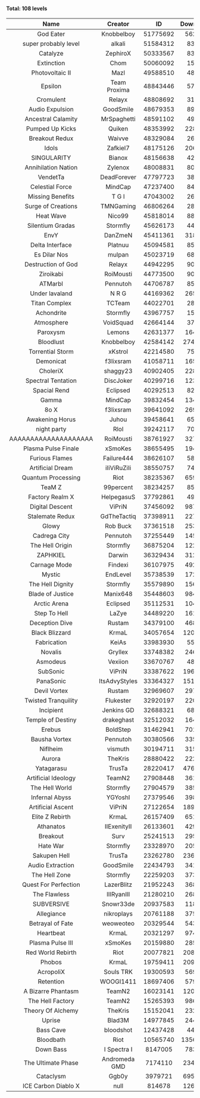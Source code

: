 #### Total: 108 levels

| Name | Creator | ID | Downloads | Likes |
|:---:|:---:|:---:|:---:|:---:|
| God Eater | Knobbelboy | 51775692 | 562619 | 75343
| super probably level | alkali | 51584312 | 83973 | 6249
| Catalyze | ZephiroX | 50333567 | 83393 | 7309
| Extinction | Chom | 50060092 | 15847 | 1400
| Photovoltaic II | Mazl | 49588510 | 48950 | 4636
| Epsilon | Team Proxima | 48843446 | 57718 | 5880
| Cromulent | Relayx | 48808692 | 31342 | 4178
| Audio Expulsion | GoodSmile | 48679353 | 89814 | 7663
| Ancestral Calamity | MrSpaghetti | 48591102 | 49691 | 4573
| Pumped Up Kicks | Quiken | 48353992 | 228754 | 37078
| Breakout Redux | Waivve | 48329084 | 26721 | 2614
| Idols | Zafkiel7 | 48175126 | 206547 | 24393
| SINGULARITY | Bianox | 48156638 | 42704 | 6824
| Annihilation Nation | Zylenox | 48008831 | 80834 | 7375
| VendetTa | DeadForever | 47797723 | 38595 | 3678
| Celestial Force  | MindCap | 47237400 | 84072 | 7721
| Missing Benefits | T G I | 47043002 | 26122 | 2032
| Surge of Creations | TMNGaming | 46806264 | 28118 | 2658
| Heat Wave | Nico99 | 45818014 | 88574 | 8058
| Silentium Gradas | Stormfly | 45626173 | 44994 | 3909
| EnvY | DanZmeN | 45411361 | 318257 | 28233
| Delta Interface | Platnuu | 45094581 | 85175 | 8315
| Es Dilar Nos | mulpan | 45023719 | 68236 | 6052
| Destruction of God | Relayx | 44942295 | 90396 | 8965
| Ziroikabi | RoiMousti | 44773500 | 90608 | 7590
| ATMarbl | Pennutoh | 44706787 | 85524 | 7562
| Under lavaland | N R G | 44169362 | 265839 | 23956
| Titan Complex | TCTeam | 44022701 | 28040 | 2985
| Achondrite | Stormfly | 43967757 | 15288 | 1719
| Atmosphere | VoidSquad | 42664144 | 37753 | 3081
| Paroxysm | Lemons | 42631377 | 164324 | 13396
| Bloodlust | Knobbelboy | 42584142 | 2747963 | 259797
| Torrential Storm | xKstrol | 42214580 | 75812 | 1987
| Demonicat | f3lixsram | 41058711 | 165866 | 13303
| CholeriX | shaggy23 | 40902405 | 228492 | 17493
| Spectral Tentation | DiscJoker | 40299716 | 123992 | 8796
| Spacial Rend | Eclipsed | 40292513 | 82420 | 7115
| Gamma | MindCap | 39832454 | 134355 | 11956
| 8o X | f3lixsram | 39641092 | 269226 | 21008
| Awakening Horus | Juhou | 39458641 | 65387 | 5771
| night party | Rlol | 39242117 | 70997 | 6825
| AAAAAAAAAAAAAAAAAAAA | RoiMousti | 38761927 | 327669 | 21564
| Plasma Pulse Finale | xSmoKes | 38655495 | 194186 | 17291
| Furious Flames | Failure444 | 38626107 | 58582 | 4590
| Artificial Dream | iIiViRuZiIi | 38550757 | 74806 | 6384
| Quantum Processing | Riot | 38235367 | 659634 | 45133
| TeaM Z | 99percent | 38234257 | 85590 | 6821
| Factory Realm X | HelpegasuS | 37792861 | 49526 | 4736
| Digital Descent | ViPriN | 37456092 | 987096 | 91760
| Stalemate Redux | GdTheTactiq | 37398911 | 227626 | 17127
| Glowy | Rob Buck | 37361518 | 253713 | 25390
| Cadrega City | Pennutoh | 37255449 | 145760 | 13172
| The Hell Origin | Stormfly | 36875204 | 122175 | 9775
| ZAPHKIEL | Darwin | 36329434 | 312420 | 33425
| Carnage Mode | Findexi | 36107975 | 492168 | 46465
| Mystic | EndLevel | 35738539 | 172471 | 15925
| The Hell Dignity | Stormfly | 35579890 | 156547 | 13373
| Blade of Justice | Manix648 | 35448603 | 984978 | 100482
| Arctic Arena | Eclipsed | 35112531 | 104110 | 7941
| Step To Hell | LaZye | 34489220 | 161723 | 16259
| Deception Dive | Rustam | 34379100 | 468801 | 31448
| Black Blizzard | KrmaL | 34057654 | 1205381 | 116172
| Fabrication | KeiAs | 33983930 | 55362 | 6044
| Novalis | Gryllex | 33748382 | 246274 | 22162
| Asmodeus | Vexiion | 33670767 | 48480 | 4506
| SubSonic | ViPriN | 33387622 | 1963519 | 148760
| PanaSonic | ItsAdvyStyles | 33364327 | 1510511 | 188204
| Devil Vortex | Rustam | 32969607 | 297446 | 26538
| Twisted Tranquility | Flukester | 32920197 | 220665 | 21528
| Incipient | Jenkins GD | 32688321 | 68926 | 6434
| Temple of Destiny | drakeghast | 32512032 | 164876 | 15969
| Erebus | BoldStep | 31462941 | 701716 | 65104
| Bausha Vortex | Pennutoh | 30380566 | 335953 | 30201
| Niflheim | vismuth | 30194711 | 315147 | 25098
| Aurora | TheKris | 28880422 | 222321 | 20755
| Yatagarasu  | TrusTa | 28220417 | 4767329 | 440343
| Artificial Ideology | TeamN2 | 27908448 | 361719 | 35937
| The Hell World | Stormfly | 27904579 | 385895 | 28114
| Infernal Abyss | YGYoshI | 27379546 | 398477 | 39516
| Artificial Ascent | ViPriN | 27122654 | 1898464 | 165989
| Elite Z Rebirth | KrmaL | 26157409 | 651440 | 42463
| Athanatos | IIExenityII | 26133601 | 429013 | 47439
| Breakout | Surv | 25241513 | 295548 | 29746
| Hate War | Stormfly | 23328970 | 205491 | 15465
| Sakupen Hell | TrusTa | 23262780 | 2367426 | 172070
| Audio Extraction | GoodSmile | 22434793 | 341569 | 32509
| The Hell Zone | Stormfly | 22259203 | 373198 | 24319
| Quest For Perfection | LazerBlitz | 21952243 | 368796 | 31955
| The Flawless | IlIRyanIlI | 21280210 | 268133 | 24218
| SUBVERSIVE | Snowr33de | 20937583 | 118186 | 14949
| Allegiance | nikroplays | 20761188 | 375874 | 40502
| Betrayal of Fate | weoweoteo | 20329544 | 543943 | 50569
| Heartbeat | KrmaL | 20321297 | 974965 | 85934
| Plasma Pulse III | xSmoKes | 20159880 | 285655 | 27760
| Red World Rebirth | Riot | 20077821 | 2086862 | 138167
| Phobos | KrmaL | 19759411 | 2093092 | 188474
| AcropoliX | Souls TRK | 19300593 | 569353 | 76522
| Retention | WOOGI1411 | 18697406 | 579402 | 70818
| A Bizarre Phantasm | TeamN2 | 16023141 | 1205186 | 119562
| The Hell Factory | TeamN2 | 15265393 | 986589 | 96309
| Theory Of Alchemy | TheKris | 15152041 | 232581 | 17093
| Uprise | Blad3M | 14977845 | 244121 | 22805
| Bass Cave | bloodshot | 12437428 | 44385 | 4839
| Bloodbath | Riot | 10565740 | 13568359 | 1226605
| Down Bass | I Spectra I | 8147005 | 783502 | 70069
| The Ultimate Phase | Andromeda GMD | 7174110 | 2341179 | 233634
| Cataclysm | Ggb0y | 3979721 | 6959686 | 553425
| ICE Carbon Diablo X | null | 814678 | 1264557 | 90607
